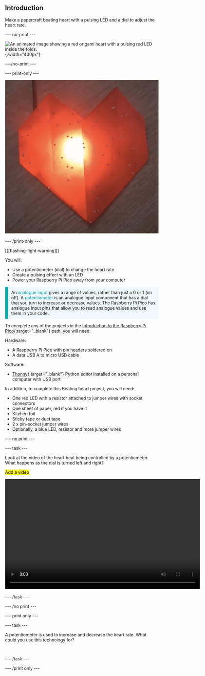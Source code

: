 ## Introduction

Make a papercraft beating heart with a pulsing LED and a dial to adjust the heart rate. 

--- no-print ---

![An animated image showing a red origami heart with a pulsing red LED inside the folds.](images/heartbeat.gif){:width="400px"}

---/no-print ---

--- print-only ---

![An image showing a red origami heart with a pulsing red LED inside the folds.](images/heart-static.png)

--- /print-only ---

[[[flashing-light-warning]]]

You will:
+ Use a potentiometer (dial) to change the heart rate
+ Create a pulsing effect with an LED
+ Power your Raspberry Pi Pico away from your computer

<p style="border-left: solid; border-width:10px; border-color: #0faeb0; background-color: aliceblue; padding: 10px;">
An <span style="color: #0faeb0">analogue input</span> gives a range of values, rather than just a 0 or 1 (on off). A <span style="color: #0faeb0">potentiometer</span> is an analogue input component that has a dial that you turn to increase or decrease values. The Raspberry Pi Pico has analogue input pins that allow you to read analogue values and use them in your code. 
</p>

To complete any of the projects in the [Introduction to the Raspberry Pi Pico](https://projects.raspberrypi.org/en/pathways/pico-intro){:target="_blank"} path, you will need:

Hardware:
+ A Raspberry Pi Pico with pin headers soldered on
+ A data USB A to micro USB cable

Software:
+ [Thonny](http://thonny.org){:target="_blank"} Python editor installed on a personal computer with USB port

In addition, to complete this Beating heart project, you will need:
+ One red LED with a resistor attached to jumper wires with socket connectors
+ One sheet of paper, red if you have it
+ Kitchen foil 
+ Sticky tape or duct tape
+ 2 x pin-socket jumper wires
+ Optionally, a blue LED, resistor and more jumper wires

--- no print ---

--- task ---

Look at the video of the heart beat being controlled by a potentiometer. What happens as the dial is turned left and right?

<mark>Add a video</mark>

<video width="640" height="360" controls>
<source src="images/file" type="video/mp4">
Your browser does not support WebM video, try FireFox or Chrome
</video>

--- /task ---

--- /no print ---

--- print only ---

--- task ---

A potentiometer is used to increase and decrease the heart rate. What could you use this technology for?

![]()

--- /task ---

--- /print only ---